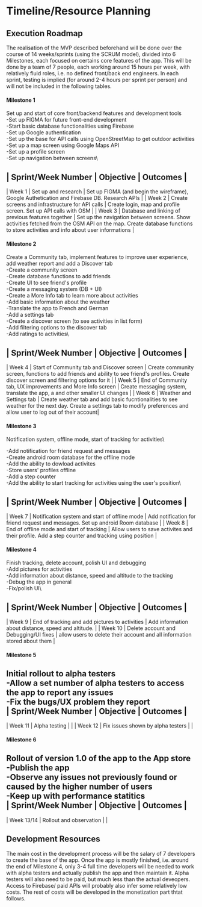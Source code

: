 # Timeline/Resource Planning

## Execution Roadmap 

The realisation of the MVP described beforehand will be done over the course of 14 weeks/sprints (using the SCRUM model), divided into 6 Milestones, each focused on certains core features of the app. This will be done by a team of 7 people, each working around 15 hours per week, with relatively fluid roles, i.e. no defined front/back end engineers. In each sprint, testing is implied (for around 2-4 hours per sprint per person) and will not be included in the following tables.


#### Milestone 1

Set up and start of core front/backend features and development tools\
-Set up FIGMA for future front-end development\
-Start basic database functionalities using Firebase\
-Set up Google authentication\
-Set up the base for API calls using OpenStreetMap to get outdoor activities\
-Set up a map screen using Google Maps API\
-Set up a profile screen\
-Set up navigation between screens\



| **Sprint/Week Number** | **Objective** | **Outcomes** |
----------------------------------------------------------
| Week 1                 |  Set up and research    | Set up FIGMA (and begin the wireframe), Google Authetication and Firebase DB. Research APIs            |
| Week 2                 |  Create screens and infrastructure for API calls  |  Create login, map and profile screen. Set up API calls with OSM  |
| Week 3                 |  Database and linking of previous features together  |  Set up the navigation between screens. Show activities fetched from the OSM API on the map. Create database functions to store activities and info about user informations |


#### Milestone 2

Create a Community tab, implement features to improve user experience, add weather report and add a Discover tab\
-Create a community screen\
-Create database functions to add friends\
-Create UI to see friend's profile\
-Create a messaging system (DB + UI)\
-Create a More Info tab to learn more about activities\
-Add basic information about the weather\
-Translate the app to French and German\
-Add a settings tab\
-Create a discover screen (to see activities in list form)\
-Add filtering options to the discover tab\
-Add ratings to activities\


| **Sprint/Week Number** | **Objective** | **Outcomes** |
----------------------------------------------------------
| Week 4                 | Start of Community tab and Discover screen  | Create community screen, functions to add friends and ability to see friend's profiles. Create discover screen and filtering options for it |
| Week 5                 | End of Community tab, UX improvements and More Info screen |  Create messaging system, translate the app, a and other smaller UI changes |
| Week 6                 | Weather and Settings tab  |  Create weather tab and add basic fucntionalities to see weather for the next day. Create a settings tab to modify preferences and allow user to log out of their account|

#### Milestone 3

 Notification system, offline mode, start of tracking for activities\

-Add notification for friend request and messages\
-Create android room database for the offline mode\
-Add the ability to dowload activites\
-Store users' profiles offline\
-Add a step counter\
-Add the ability to start tracking for activities using the user's position\

| **Sprint/Week Number** | **Objective** | **Outcomes** |
----------------------------------------------------------
| Week 7                 | Notification system and start of offline mode |  Add notification for friend request and messages. Set up android Room database     |
| Week 8                 |  End of offline mode and start of tracking | Allow users to save activites and their profile. Add a step counter and tracking using position |


#### Milestone 4

Finish tracking, delete account, polish UI and debugging\
-Add pictures for activities\
-Add information about distance, speed and altitude to the tracking\
-Debug the app in general\
-Fix/polish UI\

| **Sprint/Week Number** | **Objective** | **Outcomes** |
----------------------------------------------------------
| Week 9                  |  End of tracking and add pictures to activities  |  Add information about distance, speed and altitude. |
| Week 10                 |  Delete account and Debugging/UI fixes  |   allow users to delete their account and all information stored about them  |

#### Milestone 5

Initial rollout to alpha testers\
-Allow a set number of alpha testers to access the app to report any issues\
-Fix the bugs/UX problem they report\
| **Sprint/Week Number** | **Objective** | **Outcomes** |
----------------------------------------------------------
| Week 11                  | Alpha testing  |   |
| Week 12                 |  Fix issues shown by alpha testers  |     |

#### Milestone 6

Rollout of version 1.0 of the app to the App store\
-Publish the app\
-Observe any issues not previously found or caused by the higher number of users\
-Keep up with performance statitics\
| **Sprint/Week Number** | **Objective** | **Outcomes** |
----------------------------------------------------------
| Week 13/14                 | Rollout and observation  |   |



## Development Resources

The main cost in the development process will be the salary of 7 developers to create the base of the app. Once the app is mostly finished, i.e. around the end of Milestone 4, only 3-4 full time developers will be needed to work with alpha testers and actually publish the app and then maintain it. Alpha testers will also need to be paid, but much less than the actual deveopers. Access to Firebase/ paid APIs will probably also infer some relatively low costs. The rest of costs will be developed in the monetization part thtat follows.

